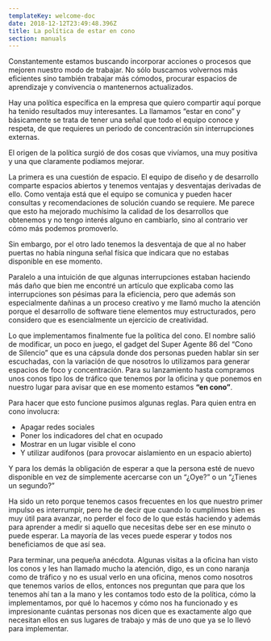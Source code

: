 ```yaml
---
templateKey: welcome-doc
date: 2018-12-12T23:49:48.396Z
title: La política de estar en cono
section: manuals
---
```


Constantemente estamos buscando incorporar acciones o procesos que mejoren nuestro modo de trabajar.  No sólo buscamos volvernos más eficientes sino también trabajar más cómodos, procurar espacios de aprendizaje y convivencia o mantenernos actualizados.

Hay una política específica en la empresa que quiero compartir aquí porque ha tenido resultados muy interesantes. La llamamos “estar en cono” y básicamente se trata de tener una señal  que todo el equipo conoce y respeta, de que requieres un periodo de concentración sin interrupciones externas.

El origen de la política surgió de dos cosas que vivíamos, una muy positiva y una que claramente podíamos mejorar.

La primera es una cuestión de espacio. El equipo de diseño y de desarrollo comparte espacios abiertos y tenemos ventajas y desventajas derivadas de ello. Como ventaja está que el equipo se comunica y pueden hacer consultas y recomendaciones de solución cuando se requiere. Me parece que esto ha mejorado muchísimo la calidad de los desarrollos que obtenemos y no tengo interés alguno en cambiarlo, sino al contrario ver cómo más podemos promoverlo.

Sin embargo, por el otro lado tenemos la desventaja de que al no haber puertas no había ninguna señal física que indicara que no estabas disponible en ese momento.

Paralelo a una intuición de que algunas interrupciones estaban haciendo más daño que bien me encontré un artículo que explicaba como las interrupciones son pésimas para la eficiencia, pero que además son especialmente dañinas a un proceso creativo y me llamó mucho la atención porque el desarrollo de software tiene elementos muy estructurados, pero considero que es esencialmente un ejercicio de creatividad.

Lo que implementamos finalmente fue la política del cono. El nombre salió de modificar, un poco en juego, el gadget del Super Agente 86 del “Cono de Silencio” que es una cápsula donde dos personas pueden hablar sin ser escuchadas, con la variación de que nosotros lo utilizamos para generar espacios de foco y concentración. Para su lanzamiento hasta compramos unos conos tipo los de tráfico que tenemos por la oficina y que ponemos en nuestro lugar para avisar que en ese momento estamos **“en cono”**.

Para hacer que esto funcione pusimos algunas reglas. Para quien entra en cono involucra:

* Apagar redes sociales
* Poner los indicadores del chat en ocupado
* Mostrar en un lugar visible el cono
* Y utilizar audífonos (para provocar aislamiento en un espacio abierto)


Y para los demás la obligación de esperar a que la persona esté de nuevo disponible en vez de simplemente acercarse con un “¿Oye?” o un “¿Tienes un segundo?”

Ha sido un reto porque tenemos casos frecuentes en los que nuestro primer impulso es interrumpir, pero he de decir que cuando lo cumplimos bien es muy útil para avanzar, no perder el foco de lo que estás haciendo y además para aprender a medir si aquello que necesitas debe ser en ese minuto o puede esperar. La mayoría de las veces puede esperar y todos nos beneficiamos de que así sea.

Para terminar, una pequeña anécdota. Algunas visitas a la oficina han visto los conos y les han llamado mucho la atención, digo, es un cono naranja como de tráfico y no es usual verlo en una oficina, menos como nosotros que tenemos varios de ellos, entonces nos preguntan que para que los tenemos ahí tan a la mano y les contamos todo esto de la política, cómo la implementamos, por  qué lo hacemos y cómo nos ha funcionado y es impresionante cuántas personas nos dicen que es exactamente algo que necesitan ellos en sus lugares de trabajo y más de uno que ya se lo llevó para implementar.

